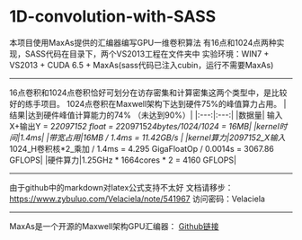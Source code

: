 # 1D-convolution-with-SASS

本项目使用MaxAs提供的汇编器编写GPU一维卷积算法
有16点和1024点两种实现，SASS代码在目录下，两个VS2013工程在文件夹中
实验环境：WIN7 + VS2013 + CUDA 6.5 + MaxAs(sass代码已注入cubin，运行不需要MaxAs)

---

16点卷积和1024点卷积恰好可划分在访存密集和计算密集这两个类型中，是比较好的练手项目。
1024点卷积在Maxwell架构下达到硬件75%的峰值算力占用。
|结果|达到硬件峰值计算能力的74% （未达到90%）|
|:---:|:---:|
|数据量| 输入X+输出Y = 2*2097152 float = 2*2097152*4bytes/1024/1024 = 16MB|
|kernel时间|1.4ms|
|带宽占用|16MB / 1.4ms = 11.42GB/s |
|kernel算力|2097152_X输入*1024_H卷积核*2_乘加 / 1.4ms = 4.295 GigaFloatOp / 0.0014s = 3067.86 GFLOPS|
|硬件算力|1.25GHz * 1664cores * 2 = 4160 GFLOPS| 

---

由于github中的markdown对latex公式支持不太好
文档请移步：https://www.zybuluo.com/Velaciela/note/541967
访问密码：Velaciela

---


MaxAs是一个开源的Maxwell架构GPU汇编器： [Github链接][1]

  [1]: https://github.com/NervanaSystems/maxas
